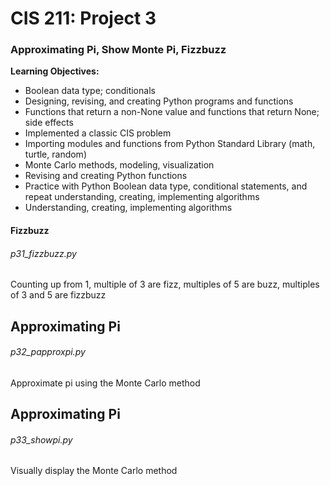 # CIS 211: Project 3
### Approximating Pi, Show Monte Pi, Fizzbuzz

**Learning Objectives:**
- Boolean data type; conditionals
- Designing, revising, and creating Python programs and functions
- Functions that return a non-None value and functions that return None; side effects
- Implemented a classic CIS problem
- Importing modules and functions from Python Standard Library (math, turtle, random)
- Monte Carlo methods, modeling, visualization
- Revising and creating Python functions
- Practice with Python Boolean data type, conditional statements, and repeat understanding, creating, implementing algorithms
- Understanding, creating, implementing algorithms

#### Fizzbuzz
###### p31_fizzbuzz.py
Counting up from 1, multiple of 3 are fizz, multiples of 5 are buzz, multiples of 3 and 5 are fizzbuzz

## Approximating Pi
###### p32_papproxpi.py
Approximate pi using the Monte Carlo method

## Approximating Pi
###### p33_showpi.py
Visually display the Monte Carlo method
